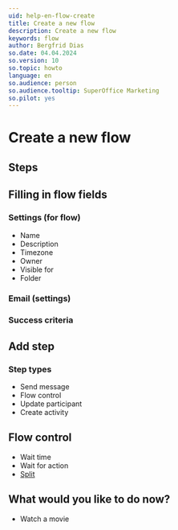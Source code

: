 ```yaml
---
uid: help-en-flow-create
title: Create a new flow
description: Create a new flow
keywords: flow
author: Bergfrid Dias
so.date: 04.04.2024
so.version: 10
so.topic: howto
language: en
so.audience: person
so.audience.tooltip: SuperOffice Marketing
so.pilot: yes
---
```


# Create a new flow

## Steps

## <a id="fields" />Filling in flow fields

### Settings (for flow)

* Name
* Description
* Timezone
* Owner
* Visible for
* Folder

### Email (settings)

### Success criteria

## Add step

### Step types

* Send message
* Flow control
* Update participant
* Create activity

## Flow control

* Wait time
* Wait for action
* [Split][1]

## What would you like to do now?

* Watch a movie

<!-- Referenced links -->
[1]: split.md
[3]: define-flow-actions.md
[8]: ../../learn/create-folder.md

<!-- Referenced images -->
